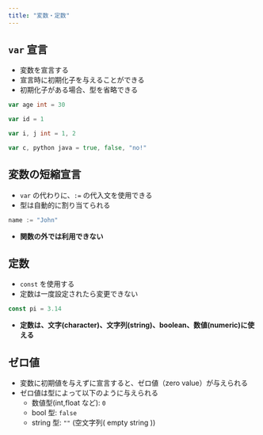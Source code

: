 ```yaml
---
title: "変数・定数"
---
```


## `var` 宣言

- 変数を宣言する
- 宣言時に初期化子を与えることができる
- 初期化子がある場合、型を省略できる

```go
var age int = 30

var id = 1

var i, j int = 1, 2

var c, python java = true, false, "no!"
```

## 変数の短縮宣言

- `var` の代わりに、`:=` の代入文を使用できる
- 型は自動的に割り当てられる

```go
name := "John"
```

- **関数の外では利用できない**

## 定数

- `const` を使用する
- 定数は一度設定されたら変更できない

```go
const pi = 3.14
```

- **定数は、文字(character)、文字列(string)、boolean、数値(numeric)に使える**

## ゼロ値

- 変数に初期値を与えずに宣言すると、ゼロ値（zero value）が与えられる
- ゼロ値は型によって以下のように与えられる
  - 数値型(int,float など): `0`
  - bool 型: `false`
  - string 型: `""` (空文字列( empty string ))
